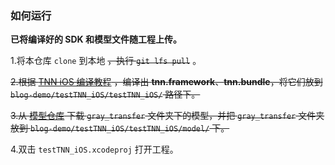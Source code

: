### 如何运行

**已将编译好的 SDK 和模型文件随工程上传。**

1.将本仓库 `clone` 到本地 ~~，执行 `git lfs pull`~~ 。

~~2.根据 [TNN iOS 编译教程](https://github.com/Tencent/TNN/blob/master/doc/cn/user/compile.md) ，编译出 **tnn.framework**、**tnn.bundle**，将它们放到 `blog-demo/testTNN_iOS/testTNN_iOS/` 路径下。~~

~~3.从 [模型仓库](https://github.com/darrenyao87/tnn-models/tree/master/model) 下载 `gray_transfer` 文件夹下的模型，并把 `gray_transfer` 文件夹放到 `blog-demo/testTNN_iOS/testTNN_iOS/model/` 下。~~

4.双击 `testTNN_iOS.xcodeproj` 打开工程。
